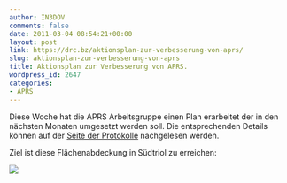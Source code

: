 ```yaml
---
author: IN3DOV
comments: false
date: 2011-03-04 08:54:21+00:00
layout: post
link: https://drc.bz/aktionsplan-zur-verbesserung-von-aprs/
slug: aktionsplan-zur-verbesserung-von-aprs
title: Aktionsplan zur Verbesserung von APRS.
wordpress_id: 2647
categories:
- APRS
---
```


Diese Woche hat die APRS Arbeitsgruppe einen Plan erarbeitet der in den nächsten Monaten umgesetzt werden soll. Die entsprechenden Details können auf der [Seite der Protokolle](https://drc.bz/?page_id=178) nachgelesen werden.

Ziel ist diese Flächenabdeckung in Südtriol zu erreichen:

[![](https://drc.bz/wp-content/uploads/2011/03/APRS-AllinOne-5W-120dbm-300x149.jpg)](https://drc.bz/wp-content/uploads/2011/03/APRS-AllinOne-5W-120dbm.jpg)
